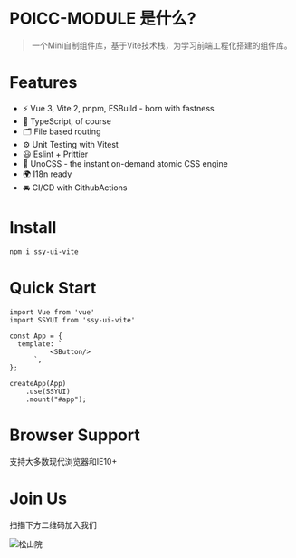 # POICC-MODULE 是什么?
> 一个Mini自制组件库，基于Vite技术栈，为学习前端工程化搭建的组件库。

# Features
- ⚡️ Vue 3, Vite 2, pnpm, ESBuild - born with fastness
- 🦾 TypeScript, of course
- 🗂 File based routing
- ⚙️ Unit Testing with Vitest
- 😃 Eslint + Prittier
- 🎨 UnoCSS - the instant on-demand atomic CSS engine
- 🌍 I18n ready
- 🚘 CI/CD with GithubActions

# Install
```bash
npm i ssy-ui-vite
```

# Quick Start
```vue
import Vue from 'vue'
import SSYUI from 'ssy-ui-vite'

const App = {
  template: `
          <SButton/>
      `,
};

createApp(App)
    .use(SSYUI)
    .mount("#app");
```


# Browser Support

支持大多数现代浏览器和IE10+

# Join Us

扫描下方二维码加入我们

![松山院](https://mqxu-upload.oss-cn-hangzhou.aliyuncs.com/2022-12-28-IMG_5854.JPG)
